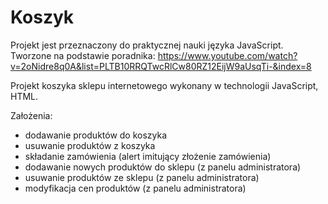 # Koszyk
Projekt jest przeznaczony do praktycznej nauki języka JavaScript.
Tworzone na podstawie poradnika: https://www.youtube.com/watch?v=2oNidre8q0A&list=PLTB10RRQTwcRlCw80RZ12EijW9aUsqTi-&index=8

Projekt koszyka sklepu internetowego wykonany w technologii JavaScript, HTML.

Założenia:

- dodawanie produktów do koszyka
- usuwanie produktów z koszyka
- składanie zamówienia (alert imitujący złożenie zamówienia)
- dodawanie nowych produktów do sklepu (z panelu administratora)
- usuwanie produktów ze sklepu (z panelu administratora)
- modyfikacja cen produktów (z panelu administratora)
